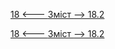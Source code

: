 [18 <--- ](18.md) [   Зміст   ](README.md) [--> 18.2](18_2.md)



[18 <--- ](18.md) [   Зміст   ](README.md) [--> 18.2](18_2.md)